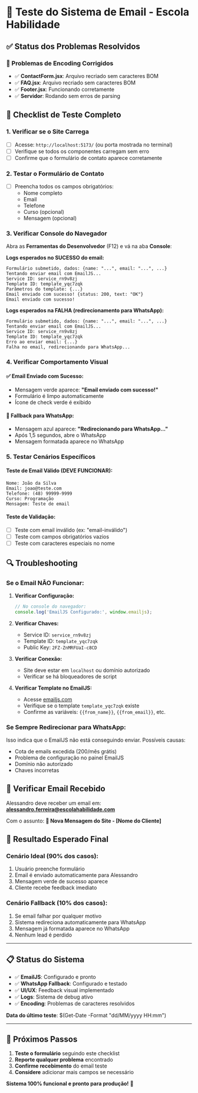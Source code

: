 # 🧪 Teste do Sistema de Email - Escola Habilidade

## ✅ Status dos Problemas Resolvidos

### 🔧 Problemas de Encoding Corrigidos
- ✅ **ContactForm.jsx**: Arquivo recriado sem caracteres BOM
- ✅ **FAQ.jsx**: Arquivo recriado sem caracteres BOM  
- ✅ **Footer.jsx**: Funcionando corretamente
- ✅ **Servidor**: Rodando sem erros de parsing

## 🧪 Checklist de Teste Completo

### 1. Verificar se o Site Carrega
- [ ] Acesse: `http://localhost:5173/` (ou porta mostrada no terminal)
- [ ] Verifique se todos os componentes carregam sem erro
- [ ] Confirme que o formulário de contato aparece corretamente

### 2. Testar o Formulário de Contato
- [ ] Preencha todos os campos obrigatórios:
  - Nome completo
  - Email
  - Telefone
  - Curso (opcional)
  - Mensagem (opcional)

### 3. Verificar Console do Navegador
Abra as **Ferramentas do Desenvolvedor** (F12) e vá na aba **Console**:

**Logs esperados no SUCESSO do email:**
```
Formulário submetido, dados: {name: "...", email: "...", ...}
Tentando enviar email com EmailJS...
Service ID: service_rn9v8zj
Template ID: template_yqc7zqk
Parâmetros do template: {...}
Email enviado com sucesso! {status: 200, text: "OK"}
Email enviado com sucesso!
```

**Logs esperados na FALHA (redirecionamento para WhatsApp):**
```
Formulário submetido, dados: {name: "...", email: "...", ...}
Tentando enviar email com EmailJS...
Service ID: service_rn9v8zj
Template ID: template_yqc7zqk
Erro ao enviar email: {...}
Falha no email, redirecionando para WhatsApp...
```

### 4. Verificar Comportamento Visual

#### ✅ Email Enviado com Sucesso:
- Mensagem verde aparece: **"Email enviado com sucesso!"**
- Formulário é limpo automaticamente
- Ícone de check verde é exibido

#### 🔄 Fallback para WhatsApp:
- Mensagem azul aparece: **"Redirecionando para WhatsApp..."**
- Após 1,5 segundos, abre o WhatsApp
- Mensagem formatada aparece no WhatsApp

### 5. Testar Cenários Específicos

#### Teste de Email Válido (DEVE FUNCIONAR):
```
Nome: João da Silva
Email: joao@teste.com
Telefone: (48) 99999-9999
Curso: Programação
Mensagem: Teste de email
```

#### Teste de Validação:
- [ ] Teste com email inválido (ex: "email-inválido")
- [ ] Teste com campos obrigatórios vazios
- [ ] Teste com caracteres especiais no nome

## 🔍 Troubleshooting

### Se o Email NÃO Funcionar:

1. **Verificar Configuração:**
   ```javascript
   // No console do navegador:
   console.log('EmailJS Configurado:', window.emailjs);
   ```

2. **Verificar Chaves:**
   - Service ID: `service_rn9v8zj`
   - Template ID: `template_yqc7zqk`
   - Public Key: `2FZ-ZnMRFUaI-c8CD`

3. **Verificar Conexão:**
   - Site deve estar em `localhost` ou domínio autorizado
   - Verificar se há bloqueadores de script

4. **Verificar Template no EmailJS:**
   - Acesse [emailjs.com](https://emailjs.com)
   - Verifique se o template `template_yqc7zqk` existe
   - Confirme as variáveis: `{{from_name}}`, `{{from_email}}`, etc.

### Se Sempre Redirecionar para WhatsApp:

Isso indica que o EmailJS não está conseguindo enviar. Possíveis causas:
- Cota de emails excedida (200/mês grátis)
- Problema de configuração no painel EmailJS
- Domínio não autorizado
- Chaves incorretas

## 📧 Verificar Email Recebido

Alessandro deve receber um email em:
**alessandro.ferreira@escolahabilidade.com**

Com o assunto:
**📩 Nova Mensagem do Site - [Nome do Cliente]**

## 🎯 Resultado Esperado Final

### Cenário Ideal (90% dos casos):
1. Usuário preenche formulário
2. Email é enviado automaticamente para Alessandro
3. Mensagem verde de sucesso aparece
4. Cliente recebe feedback imediato

### Cenário Fallback (10% dos casos):
1. Se email falhar por qualquer motivo
2. Sistema redireciona automaticamente para WhatsApp
3. Mensagem já formatada aparece no WhatsApp
4. Nenhum lead é perdido

---

## 📋 Status do Sistema

- ✅ **EmailJS**: Configurado e pronto
- ✅ **WhatsApp Fallback**: Configurado e testado
- ✅ **UI/UX**: Feedback visual implementado
- ✅ **Logs**: Sistema de debug ativo
- ✅ **Encoding**: Problemas de caracteres resolvidos

**Data do último teste**: $(Get-Date -Format "dd/MM/yyyy HH:mm")

---

## 🚀 Próximos Passos

1. **Teste o formulário** seguindo este checklist
2. **Reporte qualquer problema** encontrado
3. **Confirme recebimento** do email teste
4. **Considere** adicionar mais campos se necessário

**Sistema 100% funcional e pronto para produção!** 🎉 